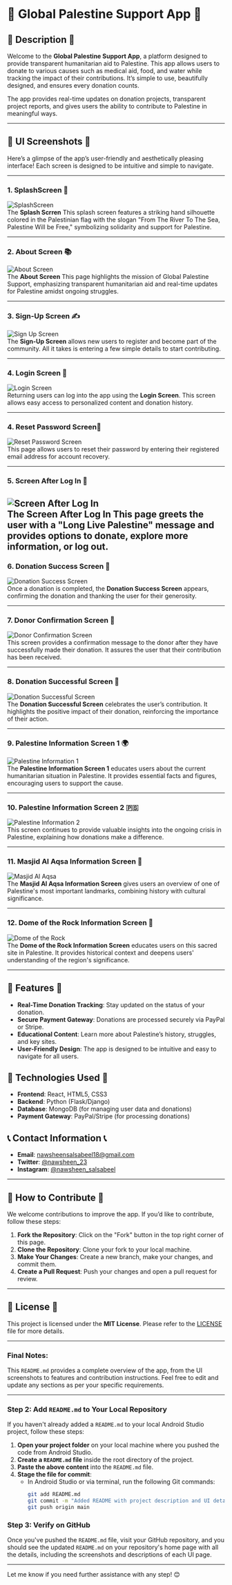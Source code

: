 # 🌸 **Global Palestine Support App** 🌸

## 💖 **Description** 💖
Welcome to the **Global Palestine Support App**, a platform designed to provide transparent humanitarian aid to Palestine. This app allows users to donate to various causes such as medical aid, food, and water while tracking the impact of their contributions. It’s simple to use, beautifully designed, and ensures every donation counts.

The app provides real-time updates on donation projects, transparent project reports, and gives users the ability to contribute to Palestine in meaningful ways.

---

## 📸 **UI Screenshots** 📸

Here’s a glimpse of the app’s user-friendly and aesthetically pleasing interface! Each screen is designed to be intuitive and simple to navigate.

---

### **1. SplashScreen 💖**  
![SplashScreen]([./assets/image1.png](https://github.com/Nawsheen22/GlobalSupportPalestine-Android-Mobile-App-/blob/master/app/src/main/res/drawable/Screenshot_2025-04-20-20-11-02-55.png?raw=true))  
The **Splash Scrren** This splash screen features a striking hand silhouette colored in the Palestinian flag with the slogan "From The River To The Sea, Palestine Will be Free," symbolizing solidarity and support for Palestine.

---

### **2. About Screen 📚**  
![About Screen]([./assets/image2.png](https://github.com/Nawsheen22/GlobalSupportPalestine-Android-Mobile-App-/blob/master/app/src/main/res/drawable/Screenshot_2025-04-20-20-11-05-60.png?raw=true))  
The **About Screen** This page highlights the mission of Global Palestine Support, emphasizing transparent humanitarian aid and real-time updates for Palestine amidst ongoing struggles.

---

### **3. Sign-Up Screen ✍️**  
![Sign Up Screen]([./assets/image3.png](https://github.com/Nawsheen22/GlobalSupportPalestine-Android-Mobile-App-/blob/master/app/src/main/res/drawable/Screenshot_2025-04-20-20-11-13-25.png?raw=true))  
The **Sign-Up Screen** allows new users to register and become part of the community. All it takes is entering a few simple details to start contributing.

---

### **4. Login Screen 🔑**  
![Login Screen]([./assets/image4.png](https://github.com/Nawsheen22/GlobalSupportPalestine-Android-Mobile-App-/blob/master/app/src/main/res/drawable/Screenshot_2025-04-20-20-11-21-07.png?raw=true))  
Returning users can log into the app using the **Login Screen**. This screen allows easy access to personalized content and donation history.

---


### **4. Reset Password Screen🔑**  
![Reset Password Screen]([./assets/image4.png](https://github.com/Nawsheen22/GlobalSupportPalestine-Android-Mobile-App-/blob/master/app/src/main/res/drawable/Screenshot_2025-04-20-20-11-21-07.png?raw=true))  
This page allows users to reset their password by entering their registered email address for account recovery.

---

### **5. Screen After Log In  💖**  
![Screen After Log In]([./assets/image5.png](https://github.com/Nawsheen22/GlobalSupportPalestine-Android-Mobile-App-/blob/master/app/src/main/res/drawable/Screenshot_2025-04-20-20-12-07-58.png?raw=true))  
The **Screen After Log In** This page greets the user with a "Long Live Palestine" message and provides options to donate, explore more information, or log out.
---

### **6. Donation Success Screen 🎉**  
![Donation Success Screen](./assets/image6.png)  
Once a donation is completed, the **Donation Success Screen** appears, confirming the donation and thanking the user for their generosity.

---

### **7. Donor Confirmation Screen 📝**  
![Donor Confirmation Screen](./assets/image7.png)  
This screen provides a confirmation message to the donor after they have successfully made their donation. It assures the user that their contribution has been received.

---

### **8. Donation Successful Screen 🌷**  
![Donation Successful Screen](./assets/image8.png)  
The **Donation Successful Screen** celebrates the user’s contribution. It highlights the positive impact of their donation, reinforcing the importance of their action.

---

### **9. Palestine Information Screen 1 🌍**  
![Palestine Information 1](./assets/image9.png)  
The **Palestine Information Screen 1** educates users about the current humanitarian situation in Palestine. It provides essential facts and figures, encouraging users to support the cause.

---

### **10. Palestine Information Screen 2 🇵🇸**  
![Palestine Information 2](./assets/image10.png)  
This screen continues to provide valuable insights into the ongoing crisis in Palestine, explaining how donations make a difference.

---

### **11. Masjid Al Aqsa Information Screen 🕌**  
![Masjid Al Aqsa](./assets/image11.png)  
The **Masjid Al Aqsa Information Screen** gives users an overview of one of Palestine's most important landmarks, combining history with cultural significance.

---

### **12. Dome of the Rock Information Screen 🌙**  
![Dome of the Rock](./assets/image12.png)  
The **Dome of the Rock Information Screen** educates users on this sacred site in Palestine. It provides historical context and deepens users' understanding of the region's significance.

---

## 🔧 **Features** 🔧
- **Real-Time Donation Tracking**: Stay updated on the status of your donation.
- **Secure Payment Gateway**: Donations are processed securely via PayPal or Stripe.
- **Educational Content**: Learn more about Palestine’s history, struggles, and key sites.
- **User-Friendly Design**: The app is designed to be intuitive and easy to navigate for all users.

## 🚀 **Technologies Used** 🚀
- **Frontend**: React, HTML5, CSS3
- **Backend**: Python (Flask/Django)
- **Database**: MongoDB (for managing user data and donations)
- **Payment Gateway**: PayPal/Stripe (for processing donations)

## 📞 **Contact Information** 📞  
- **Email**: [nawsheensalsabeel18@gmail.com](mailto:nawsheensalsabeel18@gmail.com)
- **Twitter**: [@nawsheen_23](https://twitter.com/nawsheen_23)
- **Instagram**: [@nawsheen_salsabeel](https://instagram.com/nawsheen_salsabeel)

---

## 📝 **How to Contribute** 📝  
We welcome contributions to improve the app. If you’d like to contribute, follow these steps:
1. **Fork the Repository**: Click on the "Fork" button in the top right corner of this page.
2. **Clone the Repository**: Clone your fork to your local machine.
3. **Make Your Changes**: Create a new branch, make your changes, and commit them.
4. **Create a Pull Request**: Push your changes and open a pull request for review.

---

## 📜 **License** 📜
This project is licensed under the **MIT License**. Please refer to the [LICENSE](LICENSE) file for more details.

---

### Final Notes:
This `README.md` provides a complete overview of the app, from the UI screenshots to features and contribution instructions. Feel free to edit and update any sections as per your specific requirements.

---

### Step 2: Add `README.md` to Your Local Repository

If you haven't already added a `README.md` to your local Android Studio project, follow these steps:

1. **Open your project folder** on your local machine where you pushed the code from Android Studio.
2. **Create a `README.md` file** inside the root directory of the project.
3. **Paste the above content** into the `README.md` file.
4. **Stage the file for commit**:
   - In Android Studio or via terminal, run the following Git commands:
     ```bash
     git add README.md
     git commit -m "Added README with project description and UI details"
     git push origin main
     ```

### Step 3: Verify on GitHub

Once you've pushed the `README.md` file, visit your GitHub repository, and you should see the updated `README.md` on your repository's home page with all the details, including the screenshots and descriptions of each UI page.

---

Let me know if you need further assistance with any step! 😊
